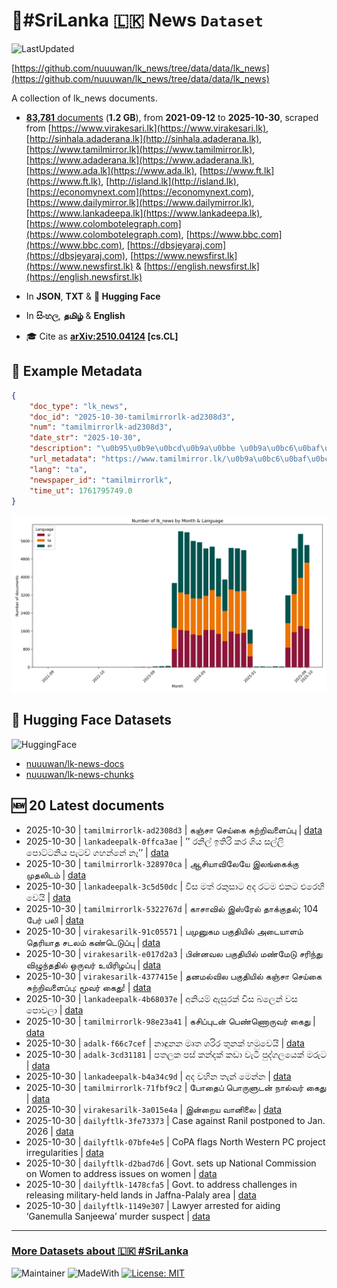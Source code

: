 # 📄#SriLanka 🇱🇰 News `Dataset`

![LastUpdated](https://img.shields.io/badge/last_updated-2025--10--30_09:47:36-green)

[https://github.com/nuuuwan/lk_news/tree/data/data/lk_news](https://github.com/nuuuwan/lk_news/tree/data/data/lk_news)

A collection of lk_news documents.

- [**83,781** documents](https://github.com/nuuuwan/lk_news/tree/data/data/lk_news) (**1.2 GB**), from **2021-09-12** to **2025-10-30**, scraped from [https://www.virakesari.lk](https://www.virakesari.lk), [http://sinhala.adaderana.lk](http://sinhala.adaderana.lk), [https://www.tamilmirror.lk](https://www.tamilmirror.lk), [https://www.adaderana.lk](https://www.adaderana.lk), [https://www.ada.lk](https://www.ada.lk), [https://www.ft.lk](https://www.ft.lk), [http://island.lk](http://island.lk), [https://economynext.com](https://economynext.com), [https://www.dailymirror.lk](https://www.dailymirror.lk), [https://www.lankadeepa.lk](https://www.lankadeepa.lk), [https://www.colombotelegraph.com](https://www.colombotelegraph.com), [https://www.bbc.com](https://www.bbc.com), [https://dbsjeyaraj.com](https://dbsjeyaraj.com), [https://www.newsfirst.lk](https://www.newsfirst.lk) & [https://english.newsfirst.lk](https://english.newsfirst.lk)

- In **JSON**, **TXT** & **🤗 Hugging Face**

- In **සිංහල**, **தமிழ்** & **English**

- 🎓 Cite as **[arXiv:2510.04124](https://arxiv.org/abs/2510.04124) [cs.CL]**

## 📝 Example Metadata

```json
{
    "doc_type": "lk_news",
    "doc_id": "2025-10-30-tamilmirrorlk-ad2308d3",
    "num": "tamilmirrorlk-ad2308d3",
    "date_str": "2025-10-30",
    "description": "\u0b95\u0b9e\u0bcd\u0b9a\u0bbe \u0b9a\u0bc6\u0baf\u0bcd\u0b95\u0bc8 \u0b9a\u0bc1\u0bb1\u0bcd\u0bb1\u0bbf\u0bb5\u0bb3\u0bc8\u0baa\u0bcd\u0baa\u0bc1",
    "url_metadata": "https://www.tamilmirror.lk/\u0b9a\u0bc6\u0baf\u0bcd\u0ba4\u0bbf\u0b95\u0bb3\u0bcd/\u0b95\u0b9e\u0bcd\u0b9a\u0bbe-\u0b9a\u0bc6\u0baf\u0bcd\u0b95\u0bc8-\u0b9a\u0bc1\u0bb1\u0bcd\u0bb1\u0bbf\u0bb5\u0bb3\u0bc8\u0baa\u0bcd\u0baa\u0bc1/175-367082",
    "lang": "ta",
    "newspaper_id": "tamilmirrorlk",
    "time_ut": 1761795749.0
}
```

![Chart](https://raw.githubusercontent.com/nuuuwan/lk_news/refs/heads/data/data/lk_news/docs_by_month_and_lang.png)

## 🤗 Hugging Face Datasets

![HuggingFace](https://img.shields.io/badge/-HuggingFace-FDEE21?style=for-the-badge&logo=HuggingFace)

- [nuuuwan/lk-news-docs](https://huggingface.co/datasets/nuuuwan/lk-news-docs)
- [nuuuwan/lk-news-chunks](https://huggingface.co/datasets/nuuuwan/lk-news-chunks)

## 🆕 20 Latest documents

- 2025-10-30 | `tamilmirrorlk-ad2308d3` | கஞ்சா செய்கை சுற்றிவளைப்பு | [data](https://github.com/nuuuwan/lk_news/tree/data/data/lk_news/2020s/2025/2025-10-30-tamilmirrorlk-ad2308d3)
- 2025-10-30 | `lankadeepalk-0ffca3ae` | ’’ රනිල් ඉතිරි කර ගිය සල්ලි පොට්ටනිය පැටව් ගහන්නේ නෑ’’ | [data](https://github.com/nuuuwan/lk_news/tree/data/data/lk_news/2020s/2025/2025-10-30-lankadeepalk-0ffca3ae)
- 2025-10-30 | `tamilmirrorlk-328970ca` | ஆசியாவிலேயே இலங்கைக்கு முதலிடம் | [data](https://github.com/nuuuwan/lk_news/tree/data/data/lk_news/2020s/2025/2025-10-30-tamilmirrorlk-328970ca)
- 2025-10-30 | `lankadeepalk-3c5d50dc` | විස මත් රකුසාට අද රටම එකට එරෙහි වෙයි | [data](https://github.com/nuuuwan/lk_news/tree/data/data/lk_news/2020s/2025/2025-10-30-lankadeepalk-3c5d50dc)
- 2025-10-30 | `tamilmirrorlk-5322767d` | காசாவில் இஸ்ரேல் தாக்குதல்; 104 பேர் பலி | [data](https://github.com/nuuuwan/lk_news/tree/data/data/lk_news/2020s/2025/2025-10-30-tamilmirrorlk-5322767d)
- 2025-10-30 | `virakesarilk-91c05571` | பமுனுகம பகுதியில் அடையாளம் தெரியாத சடலம் கண்டெடுப்பு | [data](https://github.com/nuuuwan/lk_news/tree/data/data/lk_news/2020s/2025/2025-10-30-virakesarilk-91c05571)
- 2025-10-30 | `virakesarilk-e017d2a3` | பின்னவல பகுதியில் மண்மேடு சரிந்து விழுந்ததில் ஒருவர் உயிரிழப்பு | [data](https://github.com/nuuuwan/lk_news/tree/data/data/lk_news/2020s/2025/2025-10-30-virakesarilk-e017d2a3)
- 2025-10-30 | `virakesarilk-4377415e` | தனமல்வில பகுதியில் கஞ்சா செய்கை சுற்றிவளைப்பு: மூவர் கைது! | [data](https://github.com/nuuuwan/lk_news/tree/data/data/lk_news/2020s/2025/2025-10-30-virakesarilk-4377415e)
- 2025-10-30 | `lankadeepalk-4b68037e` | අනියම් ඇසුරක් විස බලෙන් වස පොවලා | [data](https://github.com/nuuuwan/lk_news/tree/data/data/lk_news/2020s/2025/2025-10-30-lankadeepalk-4b68037e)
- 2025-10-30 | `tamilmirrorlk-98e23a41` | கசிப்புடன் பெண்ணொருவர் கைது | [data](https://github.com/nuuuwan/lk_news/tree/data/data/lk_news/2020s/2025/2025-10-30-tamilmirrorlk-98e23a41)
- 2025-10-30 | `adalk-f66c7cef` | නාඳුනන මෘත ශරිර තුනක් හමුවෙයි | [data](https://github.com/nuuuwan/lk_news/tree/data/data/lk_news/2020s/2025/2025-10-30-adalk-f66c7cef)
- 2025-10-30 | `adalk-3cd31181` | පතලක පස් කන්දක් කඩා වැටී පුද්ගලයෙක් මරුට | [data](https://github.com/nuuuwan/lk_news/tree/data/data/lk_news/2020s/2025/2025-10-30-adalk-3cd31181)
- 2025-10-30 | `lankadeepalk-b4a34c9d` | අද වහින තැන් මෙන්න | [data](https://github.com/nuuuwan/lk_news/tree/data/data/lk_news/2020s/2025/2025-10-30-lankadeepalk-b4a34c9d)
- 2025-10-30 | `tamilmirrorlk-71fbf9c2` | போதைப் பொருளுடன் நால்வர் கைது | [data](https://github.com/nuuuwan/lk_news/tree/data/data/lk_news/2020s/2025/2025-10-30-tamilmirrorlk-71fbf9c2)
- 2025-10-30 | `virakesarilk-3a015e4a` | இன்றைய வானிலை | [data](https://github.com/nuuuwan/lk_news/tree/data/data/lk_news/2020s/2025/2025-10-30-virakesarilk-3a015e4a)
- 2025-10-30 | `dailyftlk-3fe73373` | Case against Ranil postponed to Jan. 2026 | [data](https://github.com/nuuuwan/lk_news/tree/data/data/lk_news/2020s/2025/2025-10-30-dailyftlk-3fe73373)
- 2025-10-30 | `dailyftlk-07bfe4e5` | CoPA flags North Western PC project irregularities | [data](https://github.com/nuuuwan/lk_news/tree/data/data/lk_news/2020s/2025/2025-10-30-dailyftlk-07bfe4e5)
- 2025-10-30 | `dailyftlk-d2bad7d6` | Govt. sets up National Commission on Women to address issues on women | [data](https://github.com/nuuuwan/lk_news/tree/data/data/lk_news/2020s/2025/2025-10-30-dailyftlk-d2bad7d6)
- 2025-10-30 | `dailyftlk-1478cfa5` | Govt. to address challenges in releasing military-held lands in Jaffna-Palaly area | [data](https://github.com/nuuuwan/lk_news/tree/data/data/lk_news/2020s/2025/2025-10-30-dailyftlk-1478cfa5)
- 2025-10-30 | `dailyftlk-1149e307` | Lawyer arrested for aiding ‘Ganemulla Sanjeewa’ murder suspect | [data](https://github.com/nuuuwan/lk_news/tree/data/data/lk_news/2020s/2025/2025-10-30-dailyftlk-1149e307)

---

### [More Datasets about 🇱🇰 #SriLanka](https://github.com/nuuuwan/lk_datasets)

![Maintainer](https://img.shields.io/badge/maintainer-nuuuwan-red)
![MadeWith](https://img.shields.io/badge/made_with-python-blue)
[![License: MIT](https://img.shields.io/badge/License-MIT-yellow.svg)](https://opensource.org/licenses/MIT)
